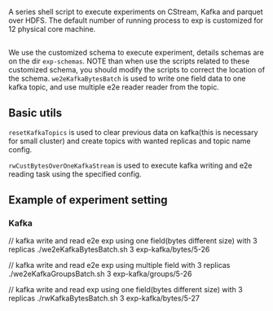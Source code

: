 A series shell script to execute experiments on CStream, Kafka and parquet over HDFS.
The default number of running process to exp is customized for 12 physical core machine.

## 
We use the customized schema to execute experiment, details schemas are on the dir `exp-schemas`.
NOTE than when use the scripts related to these customized schema, you should modify the scripts to correct the location of the schema.
`we2eKafkaBytesBatch` is used to write one field data to one kafka topic, and use multiple e2e reader reader from the topic.



## Basic utils
`resetKafkaTopics` is used to clear previous data on kafka(this is necessary for small cluster)
and create topics with wanted replicas and topic name config.

`rwCustBytesOverOneKafkaStream` is used to execute kafka writing and e2e reading task using the specified config.


## Example of experiment setting
### Kafka
// kafka write and read e2e exp using one field(bytes different size) with 3 replicas
./we2eKafkaBytesBatch.sh 3 exp-kafka/bytes/5-26

// kafka write and read e2e exp using multiple field with 3 replicas
./we2eKafkaGroupsBatch.sh 3 exp-kafka/groups/5-26

// kafka write and read exp using one field(bytes different size) with 3 replicas
./rwKafkaBytesBatch.sh 3 exp-kafka/bytes/5-27